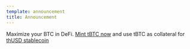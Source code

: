 ```yaml
---
template: announcement
title: Announcement
---
```


Maximize your BTC in DeFi. <a href="https://dashboard.threshold.network/tBTC/mint" target="_blank" rel="noopener noreferrer">Mint tBTC now</a> and use tBTC as collateral for <a href="https://thresholdusd.org/" target="_blank" rel="noopener noreferrer">thUSD stablecoin</a>